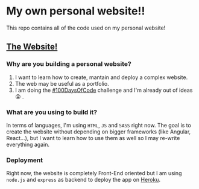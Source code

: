 # My own personal website!!

This repo contains all of the code used on my personal website!

## [The Website!](https://ikerurle-personal-website.herokuapp.com/)

### Why are you building a personal website? 

1. I want to learn how to create, mantain and deploy a complex website.
2. The web may be useful as a portfolio.
3. I am doing the [#100DaysOfCode](https://github.com/ikerUrle/100-days-of-code) challenge and I'm already out of ideas :stuck_out_tongue_closed_eyes: .

### What are you using to build it?

In terms of languages, I'm using `HTML`, `JS` and `SASS` right now. The goal is to create the website without depending on bigger frameworks (like Angular, React...), but I want to learn how to use them as well so I may re-write everything again.  

### Deployment 
Right now, the website is completely Front-End oriented but I am using `node.js` and `express` as backend to deploy the app on [Heroku](https://www.heroku.com).
